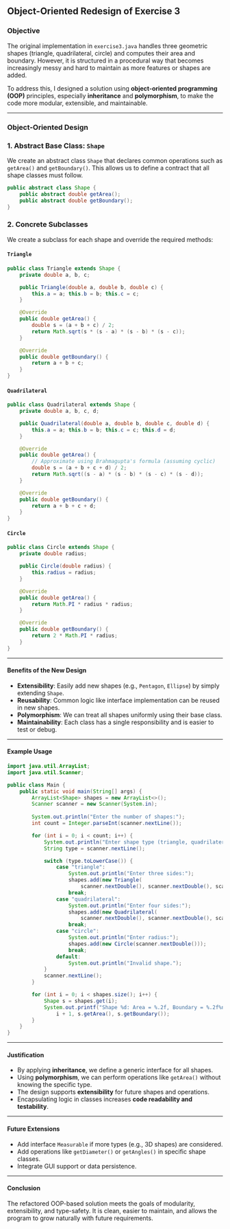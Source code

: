 ## Object-Oriented Redesign of Exercise 3

### Objective
The original implementation in `exercise3.java` handles three geometric shapes (triangle, quadrilateral, circle) and computes their area and boundary. However, it is structured in a procedural way that becomes increasingly messy and hard to maintain as more features or shapes are added.

To address this, I designed a solution using **object-oriented programming (OOP)** principles, especially **inheritance** and **polymorphism**, to make the code more modular, extensible, and maintainable.

---

### Object-Oriented Design

### 1. **Abstract Base Class: `Shape`**
We create an abstract class `Shape` that declares common operations such as `getArea()` and `getBoundary()`. This allows us to define a contract that all shape classes must follow.

```java
public abstract class Shape {
    public abstract double getArea();
    public abstract double getBoundary();
}
```

### 2. **Concrete Subclasses**

We create a subclass for each shape and override the required methods:

#### `Triangle`

```java
public class Triangle extends Shape {
    private double a, b, c;

    public Triangle(double a, double b, double c) {
        this.a = a; this.b = b; this.c = c;
    }

    @Override
    public double getArea() {
        double s = (a + b + c) / 2;
        return Math.sqrt(s * (s - a) * (s - b) * (s - c));
    }

    @Override
    public double getBoundary() {
        return a + b + c;
    }
}
```

#### `Quadrilateral`

```java
public class Quadrilateral extends Shape {
    private double a, b, c, d;

    public Quadrilateral(double a, double b, double c, double d) {
        this.a = a; this.b = b; this.c = c; this.d = d;
    }

    @Override
    public double getArea() {
        // Approximate using Brahmagupta's formula (assuming cyclic)
        double s = (a + b + c + d) / 2;
        return Math.sqrt((s - a) * (s - b) * (s - c) * (s - d));
    }

    @Override
    public double getBoundary() {
        return a + b + c + d;
    }
}
```

#### `Circle`

```java
public class Circle extends Shape {
    private double radius;

    public Circle(double radius) {
        this.radius = radius;
    }

    @Override
    public double getArea() {
        return Math.PI * radius * radius;
    }

    @Override
    public double getBoundary() {
        return 2 * Math.PI * radius;
    }
}
```

---

#### Benefits of the New Design

* **Extensibility**: Easily add new shapes (e.g., `Pentagon`, `Ellipse`) by simply extending `Shape`.
* **Reusability**: Common logic like interface implementation can be reused in new shapes.
* **Polymorphism**: We can treat all shapes uniformly using their base class.
* **Maintainability**: Each class has a single responsibility and is easier to test or debug.

---

#### Example Usage

```java
import java.util.ArrayList;
import java.util.Scanner;

public class Main {
    public static void main(String[] args) {
        ArrayList<Shape> shapes = new ArrayList<>();
        Scanner scanner = new Scanner(System.in);
        
        System.out.println("Enter the number of shapes:");
        int count = Integer.parseInt(scanner.nextLine());

        for (int i = 0; i < count; i++) {
            System.out.println("Enter shape type (triangle, quadrilateral, circle):");
            String type = scanner.nextLine();

            switch (type.toLowerCase()) {
                case "triangle":
                    System.out.println("Enter three sides:");
                    shapes.add(new Triangle(
                        scanner.nextDouble(), scanner.nextDouble(), scanner.nextDouble()));
                    break;
                case "quadrilateral":
                    System.out.println("Enter four sides:");
                    shapes.add(new Quadrilateral(
                        scanner.nextDouble(), scanner.nextDouble(), scanner.nextDouble(), scanner.nextDouble()));
                    break;
                case "circle":
                    System.out.println("Enter radius:");
                    shapes.add(new Circle(scanner.nextDouble()));
                    break;
                default:
                    System.out.println("Invalid shape.");
            }
            scanner.nextLine();
        }

        for (int i = 0; i < shapes.size(); i++) {
            Shape s = shapes.get(i);
            System.out.printf("Shape %d: Area = %.2f, Boundary = %.2f%n", 
                i + 1, s.getArea(), s.getBoundary());
        }
    }
}
```

---

#### Justification

* By applying **inheritance**, we define a generic interface for all shapes.
* Using **polymorphism**, we can perform operations like `getArea()` without knowing the specific type.
* The design supports **extensibility** for future shapes and operations.
* Encapsulating logic in classes increases **code readability and testability**.

---

#### Future Extensions

* Add interface `Measurable` if more types (e.g., 3D shapes) are considered.
* Add operations like `getDiameter()` or `getAngles()` in specific shape classes.
* Integrate GUI support or data persistence.

---

#### Conclusion

The refactored OOP-based solution meets the goals of modularity, extensibility, and type-safety. It is clean, easier to maintain, and allows the program to grow naturally with future requirements.


